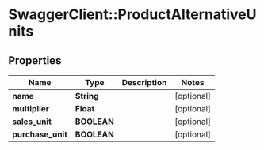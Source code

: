 # SwaggerClient::ProductAlternativeUnits

## Properties
Name | Type | Description | Notes
------------ | ------------- | ------------- | -------------
**name** | **String** |  | [optional] 
**multiplier** | **Float** |  | [optional] 
**sales_unit** | **BOOLEAN** |  | [optional] 
**purchase_unit** | **BOOLEAN** |  | [optional] 


